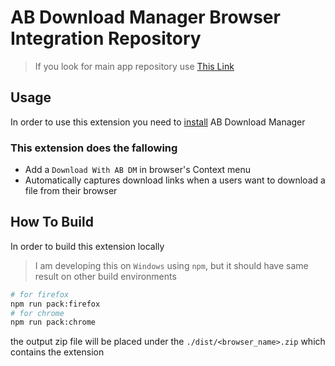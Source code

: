 # AB Download Manager Browser Integration Repository

> If you look for main app repository use [This Link](https://github.com/amir1376/ab-download-manager)
## Usage

In order to use this extension you need to [install](https://abdownloadmanager.com/#download) AB Download Manager

### This extension does the fallowing

- Add a `Download With AB DM` in browser's Context menu
- Automatically captures download links when a users want to download a file from their browser

## How To Build
In order to build this extension locally
> I am developing this on `Windows` using `npm`, but it should have same result on other build environments
```bash
# for firefox
npm run pack:firefox
# for chrome
npm run pack:chrome
```

the output zip file will be placed under the `./dist/<browser_name>.zip` which contains the extension
